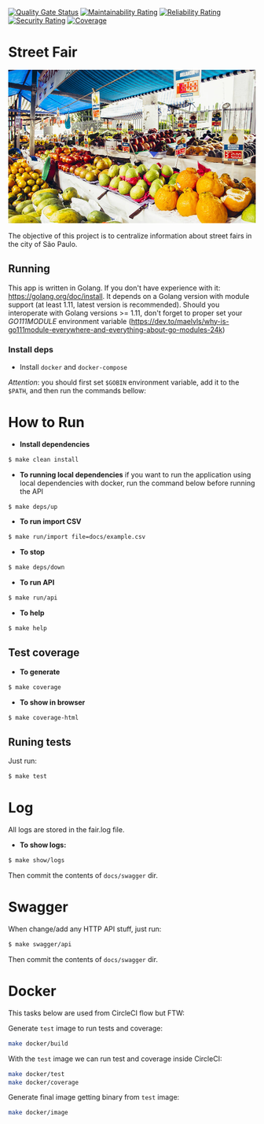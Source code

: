 [![Quality Gate Status](https://sonarcloud.io/api/project_badges/measure?project=silvergama_streetfair&metric=alert_status)](https://sonarcloud.io/summary/new_code?id=silvergama_streetfair)
[![Maintainability Rating](https://sonarcloud.io/api/project_badges/measure?project=silvergama_streetfair&metric=sqale_rating)](https://sonarcloud.io/summary/new_code?id=silvergama_streetfair)
[![Reliability Rating](https://sonarcloud.io/api/project_badges/measure?project=silvergama_streetfair&metric=reliability_rating)](https://sonarcloud.io/summary/new_code?id=silvergama_streetfair)
[![Security Rating](https://sonarcloud.io/api/project_badges/measure?project=silvergama_streetfair&metric=security_rating)](https://sonarcloud.io/summary/new_code?id=silvergama_streetfair)
[![Coverage](https://sonarcloud.io/api/project_badges/measure?project=silvergama_streetfair&metric=coverage)](https://sonarcloud.io/summary/new_code?id=silvergama_streetfair)


# Street Fair

![Street Fair](docs/street-fair.jpeg)

The objective of this project is to centralize information about street fairs in the city of São Paulo.



## Running

This app is written in Golang. If you don't have experience with it: https://golang.org/doc/install.
It depends on a Golang version with module support (at least 1.11, latest version is recommended).
Should you interoperate with Golang versions >= 1.11, don't forget to proper set your _GO111MODULE_ environment variable (https://dev.to/maelvls/why-is-go111module-everywhere-and-everything-about-go-modules-24k)

### Install deps

- Install `docker` and `docker-compose`

*Attention*: you should first set `$GOBIN` environment variable, add it to the `$PATH`, and then run the commands bellow:


# How to Run

* **Install dependencies**

``` bash
$ make clean install
```

* **To running local dependencies** if you want to run the application using local dependencies with docker, run the command below before running the API

``` bash
$ make deps/up
```

* **To run import CSV**

``` bash
$ make run/import file=docs/example.csv
```

* **To stop**

``` bash
$ make deps/down
```

* **To run API**

``` bash
$ make run/api
```
* **To help**

``` bash
$ make help
```

## Test coverage

* **To generate**
``` bash
$ make coverage
```

* **To show in browser**
``` bash
$ make coverage-html
```

## Runing tests
Just run:
``` bash
$ make test
```

# Log
All logs are stored in the fair.log file.

* **To show logs:**

``` bash
$ make show/logs
```

Then commit the contents of `docs/swagger` dir.

# Swagger

When change/add any HTTP API stuff, just run:

``` bash
$ make swagger/api 
```

Then commit the contents of `docs/swagger` dir.


# Docker

This tasks below are used from CircleCI flow but FTW:

Generate `test` image to run tests and coverage:

```sh
make docker/build
```

With the `test` image we can run test and coverage inside CircleCI:

```sh
make docker/test
make docker/coverage
```

Generate final image getting binary from `test` image:

```sh
make docker/image
```
